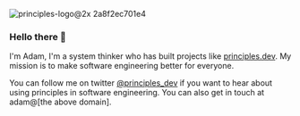 
![principles-logo@2x 2a8f2ec701e4](https://user-images.githubusercontent.com/610638/124521046-25b88b80-dde6-11eb-9d15-9d8da51a432b.png) 

### Hello there 👋


I'm Adam, I'm a system thinker who has built projects like [principles.dev](https://principles.dev). My mission is to make software engineering better for everyone.

You can follow me on twitter [@principles_dev](https://twitter.com/principles_dev) if you want to hear about using principles in software engineering. You can also get in touch at adam@[the above domain].




<!--
**AdamCraven/AdamCraven** is a ✨ _special_ ✨ repository because its `README.md` (this file) appears on your GitHub profile.

Here are some ideas to get you started:

- 🔭 I’m currently working on ...
- 🌱 I’m currently learning ...
- 👯 I’m looking to collaborate on ...
- 🤔 I’m looking for help with ...
- 💬 Ask me about ...
- 📫 How to reach me: ...
- 😄 Pronouns: ...
- ⚡ Fun fact: ...
-->
